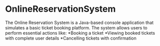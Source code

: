 # OnlineReservationSystem
The Online Reservation System is a Java-based console application that simulates a basic ticket booking platform. The system allows users to perform essential actions like: *Booking a ticket  *Viewing booked tickets with complete user details *Cancelling tickets with confirmation 
